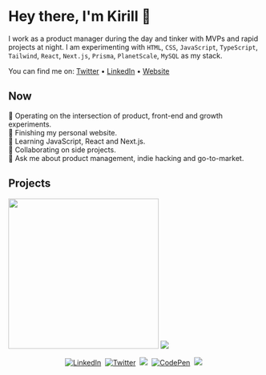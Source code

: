 
# Hey there, I'm Kirill 👋

I work as a product manager during the day and tinker with MVPs and rapid projects at night. I am experimenting with `HTML`, `CSS`, `JavaScript`, `TypeScript`, `Tailwind`, `React`, `Next.js`, `Prisma`, `PlanetScale`, `MySQL` as my stack. 

You can find me on: [Twitter](https://twitter.com/sokirill) • [LinkedIn](https://www.linkedin.com/in/sokirill/) • [Website](https://www.kirillso.com)

## Now
🚀 Operating on the intersection of product, front-end and growth experiments.   
🔭 Finishing my personal website.  
🌱 Learning JavaScript, React and Next.js.  
👯 Collaborating on side projects.  
💬 Ask me about product management, indie hacking and go-to-market.  

## Projects

 <a href="https://github.com/sokirill/google">
  <img width="300" src="https://www.kirillso.com/static/img/projects/google-project-thumbnail.png" /></a>
<a href="https://github.com/sokirill/google">
  <img align=""  src="https://github-readme-stats.vercel.app/api/pin/?username=sokirill&repo=google&theme=radical" />
</a>



<p align="center">
<a href="https://www.linkedin.com/in/kirillSo"><img src="https://img.shields.io/badge/linkedin-%230077B5.svg?&style=for-the-badge&logo=linkedin&logoColor=white" alt="LinkedIn" /></a>&nbsp;
<a href="https://twitter.com/sokirill"><img src="https://img.shields.io/badge/Twitter-1DA1F2?style=for-the-badge&logo=twitter&logoColor=white" alt="Twitter" /></a>&nbsp;
<a href="https://www.KirillSo.com/"><img src="https://img.shields.io/badge/-WEBSITE-%23ff69b4&?style=for-the-badge&?color=ff69b4 alt="Portfolio" /></a>&nbsp;
<a href="https://codepen.io/sokirill"><img src="https://img.shields.io/badge/Codepen-000000?style=for-the-badge&logo=codepen&logoColor=white" alt="CodePen" /></a>&nbsp;
<a href="https://hashnode.com/@KirillSo"><img src="https://img.shields.io/badge/Hashnode-2962FF?style=for-the-badge&logo=hashnode&logoColor=white alt="HashNode" /></a>&nbsp;
</p>
<br />
